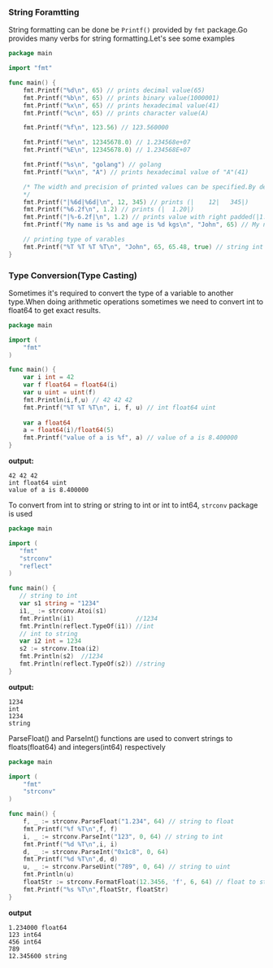 ### String Foramtting
String formatting can be done be `Printf()` provided by `fmt` package.Go provides many verbs for string formatting.Let's see some examples
```go
package main

import "fmt"

func main() {
    fmt.Printf("%d\n", 65) // prints decimal value(65)
    fmt.Printf("%b\n", 65) // prints binary value(1000001)
    fmt.Printf("%x\n", 65) // prints hexadecimal value(41)
    fmt.Printf("%c\n", 65) // prints character value(A)

    fmt.Printf("%f\n", 123.56) // 123.560000

    fmt.Printf("%e\n", 12345678.0) // 1.234568e+07
    fmt.Printf("%E\n", 12345678.0) // 1.234568E+07

    fmt.Printf("%s\n", "golang") // golang
    fmt.Printf("%x\n", "A") // prints hexadecimal value of "A"(41)

    /* The width and precision of printed values can be specified.By default printed values are right justified and space padded 
    */
    fmt.Printf("|%6d|%6d|\n", 12, 345) // prints (|    12|   345|)
    fmt.Printf("%6.2f\n", 1.2) // prints (|  1.20|)
    fmt.Printf("|%-6.2f|\n", 1.2) // prints value with right padded(|1.20  |)
    fmt.Printf("My name is %s and age is %d kgs\n", "John", 65) // My name is John and age is 65 kgs

    // printing type of varables
    fmt.Printf("%T %T %T %T\n", "John", 65, 65.48, true) // string int float64 bool
}
```
### Type Conversion(Type Casting)
Sometimes it's required to convert the type of a variable to another type.When doing arithmetic operations sometimes we need to convert int to float64 to get exact results.
```go
package main

import (
	"fmt"
)

func main() {
	var i int = 42
	var f float64 = float64(i)
	var u uint = uint(f)
	fmt.Println(i,f,u) // 42 42 42
    fmt.Printf("%T %T %T\n", i, f, u) // int float64 uint
    
	var a float64
	a = float64(i)/float64(5)
	fmt.Printf("value of a is %f", a) // value of a is 8.400000
}
```
**output:**
```
42 42 42
int float64 uint
value of a is 8.400000
```  
To convert from int to string or string to int or int to int64, `strconv` package is used
 ```go
 package main

import (
	"fmt"
	"strconv"
	"reflect"
)

func main() {
    // string to int
	var s1 string = "1234"
	i1,_ := strconv.Atoi(s1)
	fmt.Println(i1)                 //1234
	fmt.Println(reflect.TypeOf(i1)) //int
	// int to string
	var i2 int = 1234
	s2 := strconv.Itoa(i2)
	fmt.Println(s2)  //1234
	fmt.Println(reflect.TypeOf(s2)) //string
}
```
**output:**
```
1234
int
1234
string
```  
ParseFloat() and ParseInt() functions are used to convert strings to floats(float64) and integers(int64) respectively
```go
package main

import (
	"fmt"
	"strconv"
)

func main() {
	f, _ := strconv.ParseFloat("1.234", 64) // string to float
	fmt.Printf("%f %T\n",f, f)
	i, _ := strconv.ParseInt("123", 0, 64) // string to int
	fmt.Printf("%d %T\n",i, i)
	d, _ := strconv.ParseInt("0x1c8", 0, 64)
	fmt.Printf("%d %T\n",d, d)
	u, _ := strconv.ParseUint("789", 0, 64) // string to uint
    fmt.Println(u)
    floatStr := strconv.FormatFloat(12.3456, 'f', 6, 64) // float to string
	fmt.Printf("%s %T\n",floatStr, floatStr)
}
```
**output**
```
1.234000 float64
123 int64
456 int64
789
12.345600 string
```  